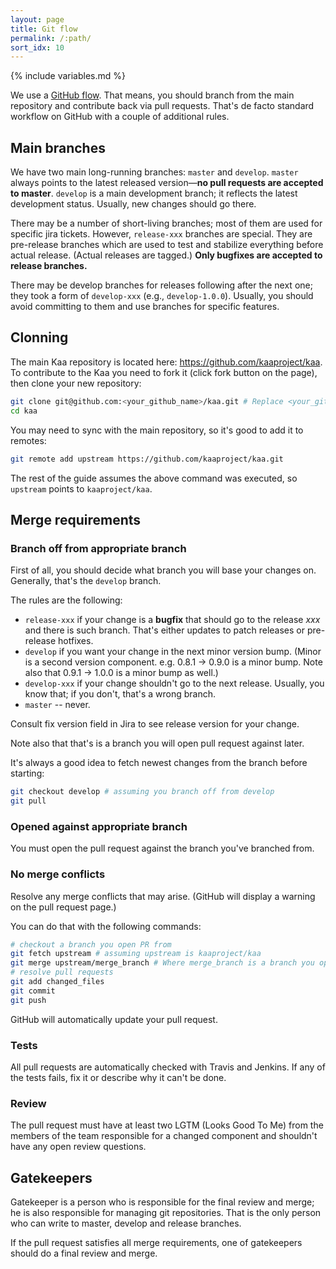 ```yaml
---
layout: page
title: Git flow
permalink: /:path/
sort_idx: 10
---
```


{% include variables.md %}

We use a [GitHub flow](https://guides.github.com/introduction/flow/). That means, you should branch from the main repository and contribute back via pull requests. That's de facto standard workflow on GitHub with a couple of additional rules.

## Main branches

We have two main long-running branches: `master` and `develop`. `master` always points to the latest released version—**no pull requests are accepted to master**. `develop` is a main development branch; it reflects the latest development status. Usually, new changes should go there.

There may be a number of short-living branches; most of them are used for specific jira tickets. However, `release-xxx` branches are special. They are pre-release branches which are used to test and stabilize everything before actual release. (Actual releases are tagged.) **Only bugfixes are accepted to release branches.**

There may be develop branches for releases following after the next one; they took a form of `develop-xxx` (e.g., `develop-1.0.0`). Usually, you should avoid committing to them and use branches for specific features.

## Clonning

The main Kaa repository is located here: <https://github.com/kaaproject/kaa>. To contribute to the Kaa you need to fork it (click fork button on the page), then clone your new repository:

```sh
git clone git@github.com:<your_github_name>/kaa.git # Replace <your_github_name> with your github name.
cd kaa
```

You may need to sync with the main repository, so it's good to add it to remotes:

```sh
git remote add upstream https://github.com/kaaproject/kaa.git
```

The rest of the guide assumes the above command was executed, so `upstream` points to `kaaproject/kaa`.

## Merge requirements

### Branch off from appropriate branch

First of all, you should decide what branch you will base your changes on. Generally, that's the `develop` branch.

The rules are the following:

- `release-xxx` if your change is a **bugfix** that should go to the release *xxx* and there is such branch. That's either updates to patch releases or pre-release hotfixes.
- `develop` if you want your change in the next minor version bump. (Minor is a second version component. e.g. 0.8.1 -> 0.9.0 is a minor bump. Note also that 0.9.1 -> 1.0.0 is a minor bump as well.)
- `develop-xxx` if your change shouldn't go to the next release. Usually, you know that; if you don't, that's a wrong branch.
- `master` -- never.

Consult fix version field in Jira to see release version for your change.

Note also that that's is a branch you will open pull request against later.

It's always a good idea to fetch newest changes from the branch before starting:

```sh
git checkout develop # assuming you branch off from develop
git pull
```

### Opened against appropriate branch

You must open the pull request against the branch you've branched from.

### No merge conflicts

Resolve any merge conflicts that may arise. (GitHub will display a warning on the pull request page.)

You can do that with the following commands:

```sh
# checkout a branch you open PR from
git fetch upstream # assuming upstream is kaaproject/kaa
git merge upstream/merge_branch # Where merge_branch is a branch you open pull request against.
# resolve pull requests
git add changed_files
git commit
git push
```

GitHub will automatically update your pull request.

### Tests

All pull requests are automatically checked with Travis and Jenkins. If any of the tests fails, fix it or describe why it can't be done.

### Review

The pull request must have at least two LGTM (Looks Good To Me) from the members of the team responsible for a changed component and shouldn't have any open review questions.

## Gatekeepers

Gatekeeper is a person who is responsible for the final review and merge; he is also responsible for managing git repositories. That is the only person who can write to master, develop and release branches.

If the pull request satisfies all merge requirements, one of gatekeepers should do a final review and merge.
